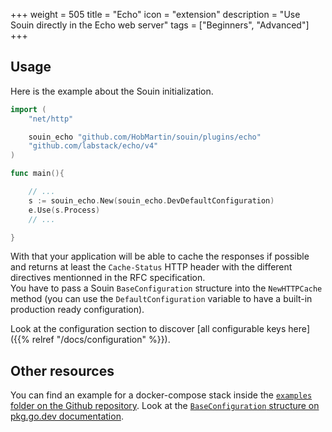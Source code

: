 +++
weight = 505
title = "Echo"
icon = "extension"
description = "Use Souin directly in the Echo web server"
tags = ["Beginners", "Advanced"]
+++

## Usage
Here is the example about the Souin initialization.
```go
import (
	"net/http"

	souin_echo "github.com/HobMartin/souin/plugins/echo"
	"github.com/labstack/echo/v4"
)

func main(){

    // ...
	s := souin_echo.New(souin_echo.DevDefaultConfiguration)
	e.Use(s.Process)
    // ...

}
```
With that your application will be able to cache the responses if possible and returns at least the `Cache-Status` HTTP header with the different directives mentionned in the RFC specification.  
You have to pass a Souin `BaseConfiguration` structure into the `NewHTTPCache` method (you can use the `DefaultConfiguration` variable to have a built-in production ready configuration).  

Look at the configuration section to discover [all configurable keys here]({{% relref "/docs/configuration" %}}).

Other resources
---------------
You can find an example for a docker-compose stack inside the [`examples` folder on the Github repository](https://github.com/HobMartin/souin/tree/master/plugins/echo/examples).
Look at the [`BaseConfiguration` structure on pkg.go.dev documentation](https://pkg.go.dev/github.com/HobMartin/souin/pkg/middleware#BaseConfiguration).
